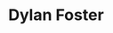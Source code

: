 ---
importance: 2
title: Dylan Foster
affiliation: Microsoft Research
img: assets/img/dylan.jpg
category: organizer
homepage: https://dylanfoster.net/
scholar: RqwU8xsAAAAJ
twitter: canondetortugas
---
